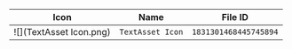 | Icon | Name | File ID |
| ---  | ---  | ---     |
| ![](TextAsset Icon.png) | `TextAsset Icon` | `1831301468445745894` |
